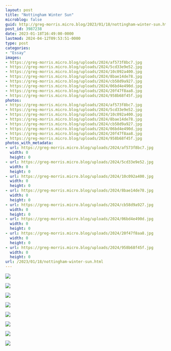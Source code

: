 ```yaml
---
layout: post
title: "Nottingham Winter Sun"
microblog: false
guid: http://greg-morris.micro.blog/2023/01/18/nottingham-winter-sun.html
post_id: 3987238
date: 2023-01-18T16:49:00-0000
lastmod: 2024-04-12T09:53:51-0000
type: post
categories:
- "Essay"
images:
- https://greg-morris.micro.blog/uploads/2024/af573f8bc7.jpg
- https://greg-morris.micro.blog/uploads/2024/5cd33e9e52.jpg
- https://greg-morris.micro.blog/uploads/2024/10c092a400.jpg
- https://greg-morris.micro.blog/uploads/2024/8bae14de78.jpg
- https://greg-morris.micro.blog/uploads/2024/cb58d9a927.jpg
- https://greg-morris.micro.blog/uploads/2024/06bd4e490d.jpg
- https://greg-morris.micro.blog/uploads/2024/20f47f8aa8.jpg
- https://greg-morris.micro.blog/uploads/2024/958b68f45f.jpg
photos:
- https://greg-morris.micro.blog/uploads/2024/af573f8bc7.jpg
- https://greg-morris.micro.blog/uploads/2024/5cd33e9e52.jpg
- https://greg-morris.micro.blog/uploads/2024/10c092a400.jpg
- https://greg-morris.micro.blog/uploads/2024/8bae14de78.jpg
- https://greg-morris.micro.blog/uploads/2024/cb58d9a927.jpg
- https://greg-morris.micro.blog/uploads/2024/06bd4e490d.jpg
- https://greg-morris.micro.blog/uploads/2024/20f47f8aa8.jpg
- https://greg-morris.micro.blog/uploads/2024/958b68f45f.jpg
photos_with_metadata:
- url: https://greg-morris.micro.blog/uploads/2024/af573f8bc7.jpg
  width: 0
  height: 0
- url: https://greg-morris.micro.blog/uploads/2024/5cd33e9e52.jpg
  width: 0
  height: 0
- url: https://greg-morris.micro.blog/uploads/2024/10c092a400.jpg
  width: 0
  height: 0
- url: https://greg-morris.micro.blog/uploads/2024/8bae14de78.jpg
  width: 0
  height: 0
- url: https://greg-morris.micro.blog/uploads/2024/cb58d9a927.jpg
  width: 0
  height: 0
- url: https://greg-morris.micro.blog/uploads/2024/06bd4e490d.jpg
  width: 0
  height: 0
- url: https://greg-morris.micro.blog/uploads/2024/20f47f8aa8.jpg
  width: 0
  height: 0
- url: https://greg-morris.micro.blog/uploads/2024/958b68f45f.jpg
  width: 0
  height: 0
url: /2023/01/18/nottingham-winter-sun.html
---
```

![](https://greg-morris.micro.blog/uploads/2024/af573f8bc7.jpg)

![](https://greg-morris.micro.blog/uploads/2024/5cd33e9e52.jpg)

![](https://greg-morris.micro.blog/uploads/2024/10c092a400.jpg)

![](https://greg-morris.micro.blog/uploads/2024/8bae14de78.jpg)

![](https://greg-morris.micro.blog/uploads/2024/cb58d9a927.jpg)

![](https://greg-morris.micro.blog/uploads/2024/06bd4e490d.jpg)

![](https://greg-morris.micro.blog/uploads/2024/20f47f8aa8.jpg)

![](https://greg-morris.micro.blog/uploads/2024/958b68f45f.jpg)
